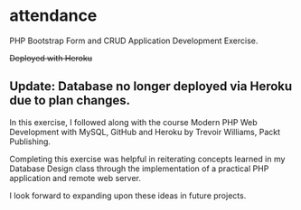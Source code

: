# attendance
PHP Bootstrap Form and CRUD Application Development Exercise.

~~Deployed with Heroku~~

Update: Database no longer deployed via Heroku due to plan changes.
---
In this exercise, I followed along with the course Modern PHP Web Development with MySQL, GitHub and Heroku by Trevoir Williams, Packt Publishing.

Completing this exercise was helpful in reiterating concepts learned in my Database Design class through the implementation of a practical PHP application and remote web server.

I look forward to expanding upon these ideas in future projects.
